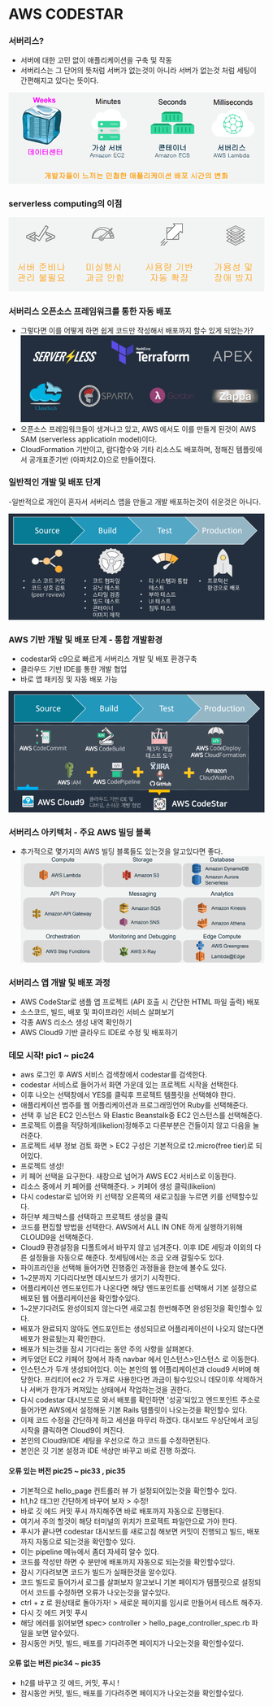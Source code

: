 AWS CODESTAR
=

### 서버리스?  
- 서버에 대한 고민 없이 애플리케이션을 구축 및 작동  
- 서버리스는 그 단어의 뜻처럼 서버가 없는것이 아니라 서버가 없는것 처럼 세팅이 간편해지고 있다는 뜻이다.  
    
![serverless](/images/serverless.PNG)  


### serverless computing의 이점

![positive](/images/positive.PNG)   

### 서버리스 오픈소스 프레임워크를 통한 자동 배포
- 그렇다면 이를 어떻게 하면 쉽게 코드만 작성해서 배포까지 할수 있게 되었는가? 
![framework](/images/framework.PNG)   
- 오픈소스 프레임워크들이 생겨나고 있고, AWS 에서도 이를 만들게 된것이 AWS SAM (serverless applicatioln model)이다.   
- CloudFormation 기반이고, 람다함수와 기타 리소스도 배포하며, 정해진 템플릿에서 공개표준기반 (아파치2.0)으로 만들어졌다.  

### 일반적인 개발 및 배포 단계
-일반적으로 개인이 혼자서 서버리스 앱을 만들고 개발 배포하는것이 쉬운것은 아니다.   

![normal](/images/normal.PNG)   

### AWS 기반 개발 및 배포 단계 - 통합 개발환경

- codestar와 c9으로 빠르게 서버리스 개발 및 배포 환경구축  
- 클라우드 기반 IDE를 통한 개발 협업  
- 바로 앱 패키징 및 자동 배포 가능  

![aws_dev](/images/aws_dev.png)   

### 서버리스 아키텍처 - 주요 AWS 빌딩 블록 

- 추가적으로 몇가지의 AWS 빌딩 블록들도 있는것을 알고있다면 좋다.  
![block](/images/block.PNG)   

### 서버리스 앱 개발 및 배포 과정 
* AWS CodeStar로 샘플 앱 프로젝트 (API 호출 시 간단한 HTML 파일 출력) 배포  
* 소스코드, 빌드, 배포 및 파이프라인 서비스 살펴보기
* 각종 AWS 리소스 생성 내역 확인하기
* AWS Cloud9 기반 클라우드 IDE로 수정 및 배포하기

### 데모 시작! pic1 ~ pic24

* aws 로그인 후 AWS 서비스 검색창에서 codestar를 검색한다. 
* codestar 서비스로 들어가서 화면 가운데 있는 프로젝트 시작을 선택한다. 
* 이후 나오는 선택창에서 YES를 클릭후 프로젝트 템플릿을 선택해야 한다. 
* 애플리케이션 범주를 웹 어플리케이션과 프로그래밍언어 Ruby를 선택해준다. 
* 선택 후 남은 EC2 인스턴스 와 Elastic Beanstalk중 EC2 인스턴스를 선택해준다. 
* 프로젝트 이름을 적당하게(likelion)정해주고 다른부분은 건들이지 않고 다음을 눌러준다. 
* 프로젝트 세부 정보 검토 화면 > EC2 구성은 기본적으로 t2.micro(free tier)로 되어있다. 
* 프로젝트 생성!
* 키 페어 선택을 요구한다. 새창으로 넘어가 AWS EC2 서비스로 이동한다. 
* 리소스 중에서 키 페어를 선택해준다. > 키페어 생성 클릭(likelion)
* 다시 codestar로 넘어와 키 선택창 오른쪽의 새로고침을 누르면 키를 선택할수있다. 
* 하단부 체크박스를 선택하고 프로젝트 생성을 클릭
* 코드를 편집할 방법을 선택한다. AWS에서 ALL IN ONE 하게 실행하기위해  CLOUD9을 선택해준다.
* Cloud9 환경설정을 디폴트에서 바꾸지 않고 넘겨준다. 이후 IDE 세팅과 이외의 다른 설정들을 자동으로 해준다. 첫세팅에서는 조금 오래 걸릴수도 있다. 
* 파이프라인을 선택해 들어가면 진행중인 과정들을 한눈에 볼수도 있다. 
* 1~2분까지 기다리다보면 데시보드가 생기기 시작한다. 
* 어플리케이션 엔드포인트가 나온다면 해당 엔드포인트를 선택해서 기본 설정으로 배포된 웹 어플리케이션을 확인할수있다. 
* 1~2분기다려도 완성이되지 않는다면 새로고침 한번해주면 완성된것을 확인할수 있다.
* 배포가 완료되지 않아도 엔드포인트는 생성되므로 어플리케이션이 나오지 않는다면 배포가 완료됬는지 확인한다. 
* 배포가 되는것을 잠시 기다리는 동안 주의 사항을 살펴본다. 
* 켜두었던 EC2 키페어 창에서 좌측 navbar 에서 인스턴스>인스턴스 로 이동한다. 
* 인스턴스가 두개 생성되어있다. 이는 본인의 웹 어플리케이션과 cloud9 서버에 해당한다. 프리티어 ec2 가 두개로 사용한다면 과금이 될수있으니 데모이후 삭제하거나 서버가 한개가 켜져있는 상태에서 작업하는것을 권한다. 
* 다시 codestar 대시보드로 와서 배포를 확인하면 '성공'되있고 엔드포인트 주소로 들어가면 AWS에서 설정해둔 기본 Rails 템플릿이 나오는것을 확인할수 있다. 
* 이제 코드 수정을 간단하게 하고 세션을 마무리 하겠다. 대시보드 우상단에서 코딩시작을 클릭하면  Cloud9이 켜진다. 
* 본인의 Cloud9/IDE 세팅을 우선으로 하고 코드를 수정하면된다. 
* 본인은 깃 기본 설정과 IDE 색상만 바꾸고 바로 진행 하겠다. 

#### 오류 있는 버전 pic25 ~ pic33 , pic35

* 기본적으로 hello_page 컨트롤러 뷰 가 설정되어있는것을 확인할수 있다. 
* h1,h2 태그만 간단하게 바꾸어 보자 > 수정!
* 바로 깃 에드 커밋 푸시 까지해주면 바로 배포까지 자동으로 진행된다. 
* 여기서 주의 할것이 해당 터미널의 위치가 프로젝트 파일안으로 가야 한다. 
* 푸시가 끝나면 codestar 대시보드를 새로고침 해보면 커밋이 진행되고 빌드, 배포까지 자동으로 되는것을 확인할수 있다. 
* 이는 pipeline 메뉴에서 좀더 자세히 알수 있다. 
* 코드를 작성만 하면 수 분만에 배포까지 자동으로 되는것을 확인할수있다. 
* 잠시 기다려보면 코드가 빌드가 실패한것을 알수있다. 
* 코드 빌드로 들어가서 로그를 살펴보자 알고보니 기본 페이지가 템플릿으로 설정되어서 코드를 수정하면 오류가 나오는것을 알수있다. 
*  ctrl + z 로 원상태로 돌아가자! > 새로운 페이지를 임시로 만들어서 테스트 해주자.
* 다시 깃 에드 커밋 푸시
* 해당 에러를 읽어보면 spec> controller > hello_page_controller_spec.rb 파일을 보면 알수있다. 
* 잠시동안 커밋, 빌드, 배포를 기다려주면 페이지가 나오는것을 확인할수있다. 

#### 오류 없는 버전 pic34 ~ pic35
* h2를 바꾸고 깃 에드, 커밋, 푸시 !
* 잠시동안 커밋, 빌드, 배포를 기다려주면 페이지가 나오는것을 확인할수있다. 
